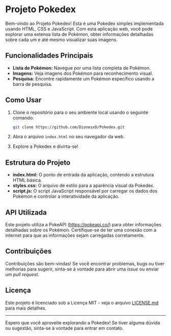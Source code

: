 # Projeto Pokedex

Bem-vindo ao Projeto Pokedex! Esta é uma Pokedex simples implementada usando HTML, CSS e JavaScript. Com esta aplicação web, você pode explorar uma extensa lista de Pokémon, obter informações detalhadas sobre cada um e até mesmo visualizar suas imagens.

## Funcionalidades Principais

- **Lista de Pokémon:** Navegue por uma lista completa de Pokémon.
- **Imagens:** Veja imagens dos Pokémon para reconhecimento visual.
- **Pesquisa:** Encontre rapidamente um Pokémon específico usando a barra de pesquisa.

## Como Usar

1. Clone o repositório para o seu ambiente local usando o seguinte comando:

   ```bash
   git clone https://github.com/DionesxD/Pokedex.git
   ```

2. Abra o arquivo `index.html` no seu navegador da web.

3. Explore a Pokedex e divirta-se!

## Estrutura do Projeto

- **index.html:** O ponto de entrada da aplicação, contendo a estrutura HTML básica.
- **styles.css:** O arquivo de estilo para a aparência visual da Pokedex.
- **script.js:** O script JavaScript responsável por carregar os dados dos Pokémon e controlar a interatividade da aplicação.

## API Utilizada

Este projeto utiliza a PokeAPI (https://pokeapi.co/) para obter informações detalhadas sobre os Pokémon. Certifique-se de ter uma conexão com a internet para que as informações sejam carregadas corretamente.

## Contribuições

Contribuições são bem-vindas! Se você encontrar problemas, bugs ou tiver melhorias para sugerir, sinta-se à vontade para abrir uma *issue* ou enviar um *pull request*.

## Licença

Este projeto é licenciado sob a Licença MIT - veja o arquivo [LICENSE.md](LICENSE.md) para mais detalhes.

---

Espero que você aproveite explorando a Pokedex! Se tiver alguma dúvida ou sugestão, sinta-se à vontade para entrar em contato.
